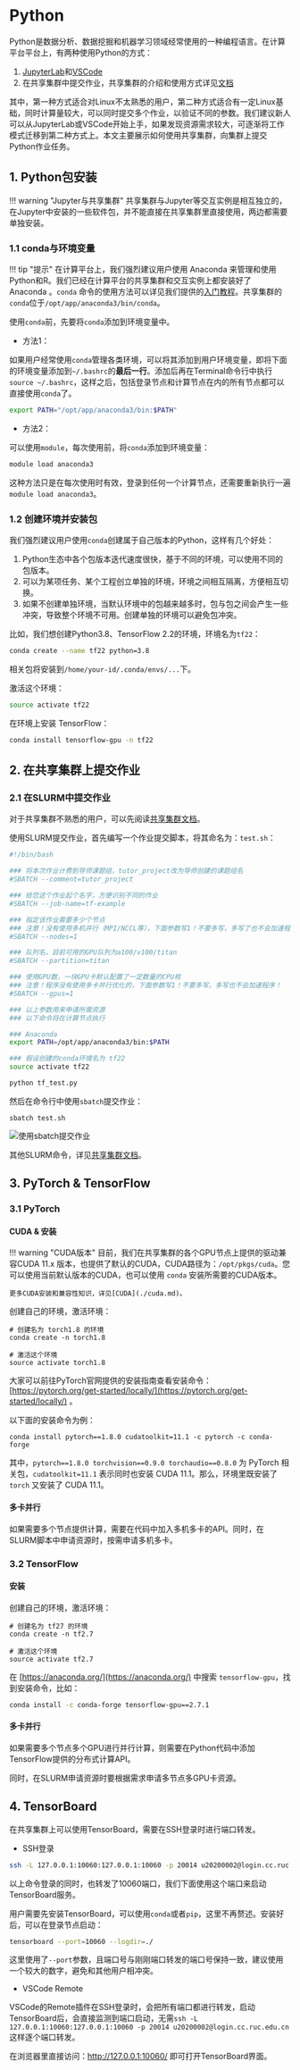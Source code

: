 # Python

Python是数据分析、数据挖掘和机器学习领域经常使用的一种编程语言。在计算平台平台上，有两种使用Python的方式：

1. [JupyterLab](jupyterlab.md)和[VSCode](vscode.md)
2. 在共享集群中提交作业，共享集群的介绍和使用方式详见[文档](GPU-Cluster.md)

其中，第一种方式适合对Linux不太熟悉的用户，第二种方式适合有一定Linux基础，同时计算量较大，可以同时提交多个作业，以验证不同的参数。我们建议新人可以从JupyterLab或VSCode开始上手，如果发现资源需求较大，可逐渐将工作模式迁移到第二种方式上。本文主要展示如何使用共享集群，向集群上提交Python作业任务。

## 1. Python包安装

!!! warning "Jupyter与共享集群"
    共享集群与Jupyter等交互实例是相互独立的，在Jupyter中安装的一些软件包，并不能直接在共享集群里直接使用，两边都需要单独安装。

### 1.1 conda与环境变量

!!! tip "提示"
    在计算平台上，我们强烈建议用户使用 Anaconda 来管理和使用Python和R。我们已经在计算平台的共享集群和交互实例上都安装好了 Anaconda 。`conda` 命令的使用方法可以详见我们提供的[入门教程](conda.md)。共享集群的`conda`位于`/opt/app/anaconda3/bin/conda`。

使用`conda`前，先要将`conda`添加到环境变量中。

* 方法1：

如果用户经常使用`conda`管理各类环境，可以将其添加到用户环境变量，即将下面的环境变量添加到`~/.bashrc`的**最后一行**。添加后再在Terminal命令行中执行`source ~/.bashrc`，这样之后，包括登录节点和计算节点在内的所有节点都可以直接使用`conda`了。

```bash
export PATH="/opt/app/anaconda3/bin:$PATH"
```
* 方法2：
  

可以使用`module`，每次使用前，将`conda`添加到环境变量：

```bash
module load anaconda3
```

这种方法只是在每次使用时有效，登录到任何一个计算节点，还需要重新执行一遍`module load anaconda3`。

### 1.2 创建环境并安装包

我们强烈建议用户使用`conda`创建属于自己版本的Python，这样有几个好处：

1. Python生态中各个包版本迭代速度很快，基于不同的环境，可以使用不同的包版本。
2. 可以为某项任务、某个工程创立单独的环境，环境之间相互隔离，方便相互切换。
3. 如果不创建单独环境，当默认环境中的包越来越多时，包与包之间会产生一些冲突，导致整个环境不可用。创建单独的环境可以避免包冲突。

比如，我们想创建Python3.8、TensorFlow 2.2的环境，环境名为`tf22`：

```bash
conda create --name tf22 python=3.8
```

相关包将安装到`/home/your-id/.conda/envs/...`下。

激活这个环境：

```bash
source activate tf22
```

在环境上安装 TensorFlow：

```bash
conda install tensorflow-gpu -n tf22
```

## 2. 在共享集群上提交作业

### 2.1 在SLURM中提交作业

对于共享集群不熟悉的用户，可以先阅读[共享集群文档](GPU-Cluster.md)。

使用SLURM提交作业，首先编写一个作业提交脚本，将其命名为：`test.sh`：

```bash
#!/bin/bash

### 将本次作业计费到导师课题组，tutor_project改为导师创建的课题组名
#SBATCH --comment=tutor_project

### 给您这个作业起个名字，方便识别不同的作业
#SBATCH --job-name=tf-example

### 指定该作业需要多少个节点
### 注意！没有使用多机并行（MPI/NCCL等），下面参数写1！不要多写，多写了也不会加速程序！
#SBATCH --nodes=1

### 队列名，目前可用的GPU队列为a100/v100/titan
#SBATCH --partition=titan

### 使用GPU数，一块GPU卡默认配置了一定数量的CPU核
### 注意！程序没有使用多卡并行优化的，下面参数写1！不要多写，多写也不会加速程序！
#SBATCH --gpus=1

### 以上参数用来申请所需资源
### 以下命令将在计算节点执行

### Anaconda
export PATH=/opt/app/anaconda3/bin:$PATH

### 假设创建的conda环境名为 tf22
source activate tf22

python tf_test.py
```

然后在命令行中使用`sbatch`提交作业：

```
sbatch test.sh
```

![使用sbatch提交作业](../images/sbatch.png)

其他SLURM命令，详见[共享集群文档](GPU-Cluster.md)。

## 3. PyTorch & TensorFlow

### 3.1 PyTorch

#### CUDA & 安装

!!! warning "CUDA版本"
    目前，我们在共享集群的各个GPU节点上提供的驱动兼容CUDA 11.x 版本，也提供了默认的CUDA，CUDA路径为：`/opt/pkgs/cuda`。您可以使用当前默认版本的CUDA，也可以使用 `conda` 安装所需要的CUDA版本。

    更多CUDA安装和兼容性知识，详见[CUDA](./cuda.md)。

创建自己的环境，激活环境：

```
# 创建名为 torch1.8 的环境
conda create -n torch1.8

# 激活这个环境
source activate torch1.8
```

大家可以前往PyTorch官网提供的安装指南查看安装命令： [https://pytorch.org/get-started/locally/](https://pytorch.org/get-started/locally/) 。

以下面的安装命令为例：

```
conda install pytorch==1.8.0 cudatoolkit=11.1 -c pytorch -c conda-forge
```

其中，`pytorch==1.8.0 torchvision==0.9.0 torchaudio==0.8.0` 为 PyTorch 相关包，`cudatoolkit=11.1` 表示同时也安装 CUDA 11.1。那么，环境里既安装了 `torch` 又安装了 CUDA 11.1。

#### 多卡并行

如果需要多个节点提供计算，需要在代码中加入多机多卡的API。同时，在SLURM脚本中申请资源时，按需申请多机多卡。

### 3.2 TensorFlow

#### 安装

创建自己的环境，激活环境：

```
# 创建名为 tf27 的环境
conda create -n tf2.7

# 激活这个环境
source activate tf2.7
```

在 [https://anaconda.org/](https://anaconda.org/) 中搜索 `tensorflow-gpu`，找到安装命令，比如：

```bash
conda install -c conda-forge tensorflow-gpu==2.7.1
```

#### 多卡并行

如果需要多个节点多个GPU进行并行计算，则需要在Python代码中添加TensorFlow提供的分布式计算API。

同时，在SLURM申请资源时要根据需求申请多节点多GPU卡资源。

## 4. TensorBoard

在共享集群上可以使用TensorBoard，需要在SSH登录时进行端口转发。

* SSH登录

```bash
ssh -L 127.0.0.1:10060:127.0.0.1:10060 -p 20014 u20200002@login.cc.ruc.edu.cn
```

以上命令登录的同时，也转发了10060端口，我们下面使用这个端口来启动TensorBoard服务。

用户需要先安装TensorBoard，可以使用`conda`或者`pip`，这里不再赘述。安装好后，可以在登录节点启动：

```bash
tensorboard --port=10060 --logdir=./
```

这里使用了`--port`参数，且端口号与刚刚端口转发的端口号保持一致，建议使用一个较大的数字，避免和其他用户相冲突。

* VSCode Remote

VSCode的Remote插件在SSH登录时，会把所有端口都进行转发，启动TensorBoard后，会直接监测到端口启动，无需`ssh -L 127.0.0.1:10060:127.0.0.1:10060 -p 20014 u20200002@login.cc.ruc.edu.cn`这样逐个端口转发。

在浏览器里直接访问：http://127.0.0.1:10060/ 即可打开TensorBoard界面。